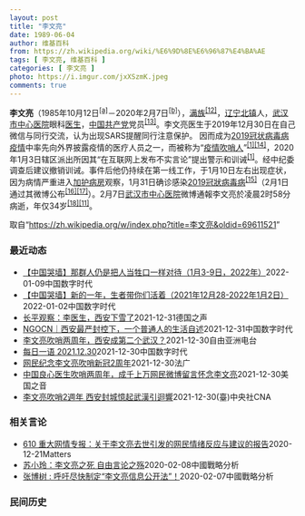 ```yaml
---
layout: post
title: "李文亮"
date: 1989-06-04
author: 维基百科
from: https://zh.wikipedia.org/wiki/%E6%9D%8E%E6%96%87%E4%BA%AE
tags: [ 李文亮, 维基百科 ]
categories: [ 李文亮 ]
photo: https://i.imgur.com/jxXSzmK.jpeg
comments: true
---
```

<div class="mw-parser-output"><div id="noteTA-72732dd3" class="noteTA"><div class="noteTA-group"><div data-noteta-group-source="module" data-noteta-group="Medicine"></div></div><div class="noteTA-local"><div data-noteta-code="zh-cn:重症监护室; zh-hk:深切治療部; zh-tw:加護病房"></div><div data-noteta-code="zh-cn:体外膜氧合; zh-hk:人工心肺; zh-tw:葉克膜;"></div><div data-noteta-code="zh-hans:互联网+; zh-hant:互聯網+;"></div><div data-noteta-code="zh-cn:卡洛·乌尔巴尼; zh-hk:卡爾婁·武爾班尼; zh-tw:卡洛·厄巴尼;"></div><div data-noteta-code="zh-cn:互联网+; zh-tw:互聯網+;"></div></div></div>

<p><b>李文亮</b>（1985年10月12日<sup id="cite_ref-3" class="reference"><a href="#cite_note-3">[a]</a></sup>－2020年2月7日<sup id="cite_ref-13" class="reference"><a href="#cite_note-13">[b]</a></sup>），<a href="/wiki/%E6%BB%A1%E6%97%8F" title="满族">满族</a><sup id="cite_ref-14" class="reference"><a href="#cite_note-14">[12]</a></sup>，<a href="/wiki/%E8%BE%BD%E5%AE%81%E7%9C%81" title="辽宁省">辽宁</a><a href="/wiki/%E5%8C%97%E9%95%87%E5%B8%82" title="北镇市">北镇</a>人，<a href="/wiki/%E6%AD%A6%E6%B1%89%E5%B8%82%E4%B8%AD%E5%BF%83%E5%8C%BB%E9%99%A2" title="武汉市中心医院">武汉市中心医院</a>眼科<a href="/wiki/%E5%8C%BB%E7%94%9F" title="医生">医生</a>，<a href="/wiki/%E4%B8%AD%E5%9B%BD%E5%85%B1%E4%BA%A7%E5%85%9A" title="中国共产党">中国共产党</a>党员<sup id="cite_ref-15" class="reference"><a href="#cite_note-15">[13]</a></sup>。李文亮医生于2019年12月30日在自己微信与同行交流，认为出现SARS提醒同行注意保护。 因而成为<a href="/wiki/2019%E5%86%A0%E7%8A%B6%E7%97%85%E6%AF%92%E7%97%85%E7%96%AB%E6%83%85" title="2019冠状病毒病疫情">2019冠状病毒病疫情</a>中率先向外界披露疫情的医疗人员之一，而被称为“<a href="/wiki/%E7%96%AB%E6%83%85" class="mw-redirect" title="疫情">疫情</a><a href="/wiki/%E5%90%B9%E5%93%A8%E4%BA%BA" title="吹哨人">吹哨人</a>”<sup id="cite_ref-财新_1-1" class="reference"><a href="#cite_note-财新-1">[1]</a></sup><sup id="cite_ref-16" class="reference"><a href="#cite_note-16">[14]</a></sup>，2020年1月3日辖区派出所因其“在互联网上发布不实言论”提出警示和训诫<sup id="cite_ref-财新_1-2" class="reference"><a href="#cite_note-财新-1">[1]</a></sup>。经中纪委调查后建议撤销训诫。事件后他仍持续在第一线工作，于1月10日左右出现症状，因为病情严重进入<a href="/wiki/%E5%8A%A0%E8%AD%B7%E7%97%85%E6%88%BF" title="加護病房">加护病房</a>观察，1月31日确诊感染<a href="/wiki/2019%E5%86%A0%E7%8B%80%E7%97%85%E6%AF%92%E7%97%85" class="mw-redirect" title="2019冠狀病毒病">2019冠狀病毒病</a><sup id="cite_ref-监察答记者问_17-0" class="reference"><a href="#cite_note-监察答记者问-17">[15]</a></sup>（2月1日通过其微博公布<sup id="cite_ref-18" class="reference"><a href="#cite_note-18">[16]</a></sup><sup id="cite_ref-19" class="reference"><a href="#cite_note-19">[17]</a></sup>）。2月7日<a href="/wiki/%E6%AD%A6%E6%B1%89%E5%B8%82%E4%B8%AD%E5%BF%83%E5%8C%BB%E9%99%A2" title="武汉市中心医院">武汉市中心医院</a>微博通報李文亮於凌晨2时58分病逝，年仅34岁<sup id="cite_ref-20" class="reference"><a href="#cite_note-20">[18]</a></sup><sup id="cite_ref-wjw.wuhan_12-1" class="reference"><a href="#cite_note-wjw.wuhan-12">[11]</a></sup>。
</p>
</div><noscript><img src="//zh.wikipedia.org/wiki/Special:CentralAutoLogin/start?type=1x1" alt="" title="" width="1" height="1" style="border: none; position: absolute;"></noscript>
<div class="printfooter">取自“<a dir="ltr" href="https://zh.wikipedia.org/w/index.php?title=李文亮&amp;oldid=69611521">https://zh.wikipedia.org/w/index.php?title=李文亮&amp;oldid=69611521</a>”</div><div id="recent-news"><h3>最近动态</h3><ul><li><a href="https://nodebe4.github.io/waimei/2022-01-09/%E4%B8%AD%E5%9B%BD%E5%93%AD%E5%A2%99-%E9%82%A3%E7%BE%A4%E4%BA%BA%E4%BB%8D%E6%98%AF%E6%8A%8A%E4%BA%BA%E5%BD%93%E7%89%B2%E5%8F%A3%E4%B8%80%E6%A0%B7%E5%AF%B9%E5%BE%85-1%E6%9C%883-9%E6%97%A5-2022%E5%B9%B4" title="【中国哭墙】那群人仍是把人当牲口一样对待（1月3-9日，2022年）—— 编者按：2022年1月3-9日，距离李文亮医生的去世已666-672天。这位在武汉新冠疫情期间因为说出真话成为悲剧英雄的...">【中国哭墙】那群人仍是把人当牲口一样对待（1月3-9日，2022年）</a><time>2022-01-09</time><a class="tag">中国数字时代</a></li>
<li><a href="https://nodebe4.github.io/waimei/2022-01-02/%E4%B8%AD%E5%9B%BD%E5%93%AD%E5%A2%99-%E6%96%B0%E7%9A%84%E4%B8%80%E5%B9%B4-%E7%94%9F%E8%80%85%E5%B8%A6%E4%BD%A0%E4%BB%AC%E6%B4%BB%E7%9D%80-2021%E5%B9%B412%E6%9C%8828-2022%E5%B9%B41%E6%9C%882%E6%97%A5" title="【中国哭墙】新的一年，生者带你们活着（2021年12月28-2022年1月2日）—— 编者按：2021年12月28-2022年1月2日，距离李文亮医生的去世已660-665天。这位在武汉新冠疫情...">【中国哭墙】新的一年，生者带你们活着（2021年12月28-2022年1月2日）</a><time>2022-01-02</time><a class="tag">中国数字时代</a></li>
<li><a href="https://nodebe4.github.io/waimei/2021-12-31/%E9%95%BF%E5%B9%B3%E8%A7%82%E5%AF%9F-%E6%9D%8E%E5%8C%BB%E7%94%9F-%E8%A5%BF%E5%AE%89%E4%B8%8B%E9%9B%AA%E4%BA%86" title="长平观察：李医生，西安下雪了—— 长平2021-12-31T14:15:44.400Z （德国之声中文网）历史不能假设，因此我们无从得知，假如两年前的昨天（2019年12月30日），李文亮吹哨成...">长平观察：李医生，西安下雪了</a><time>2021-12-31</time><a class="tag">德国之声</a></li>
<li><a href="https://nodebe4.github.io/waimei/2021-12-31/NGOCN-%E8%A5%BF%E5%AE%89%E6%9C%80%E4%B8%A5%E5%B0%81%E6%8E%A7%E4%B8%8B-%E4%B8%80%E4%B8%AA%E6%99%AE%E9%80%9A%E4%BA%BA%E7%9A%84%E7%94%9F%E6%B4%BB%E8%87%AA%E8%BF%B0" title="NGOCN｜西安最严封控下，一个普通人的生活自述—— 编者按：2019年12月30日，武汉市中心医院眼科医生李文亮在微信同学群发出提醒信息，“确诊了7例SARS”。随后，他被公安带走并签了训诫书...">NGOCN｜西安最严封控下，一个普通人的生活自述</a><time>2021-12-31</time><a class="tag">中国数字时代</a></li>
<li><a href="https://nodebe4.github.io/waimei/2021-12-30/%E6%9D%8E%E6%96%87%E4%BA%AE%E5%90%B9%E5%93%A8%E4%B8%A4%E5%91%A8%E5%B9%B4-%E8%A5%BF%E5%AE%89%E6%88%90%E7%AC%AC%E4%BA%8C%E4%B8%AA%E6%AD%A6%E6%B1%89" title="李文亮吹哨两周年，西安成第二个武汉？—— 中国西安近日爆发继武汉后最大规模的本土新冠疫情，自12月23日凌晨起封城至今已有七天，确诊病例也突破千例大关。时值李文亮医生“吹哨”疫情两周年之际，不少...">李文亮吹哨两周年，西安成第二个武汉？</a><time>2021-12-30</time><a class="tag">自由亚洲电台</a></li>
<li><a href="https://nodebe4.github.io/waimei/2021-12-30/%E6%AF%8F%E6%97%A5%E4%B8%80%E8%AF%AD-2021.12.30" title="每日一语 2021.12.30—— “你能做到吗？你听明白了吗？” —— 摘自对李文亮医生的训诫书">每日一语 2021.12.30</a><time>2021-12-30</time><a class="tag">中国数字时代</a></li>
<li><a href="https://nodebe4.github.io/waimei/2021-12-30/%E7%BD%91%E6%B0%91%E7%BA%AA%E5%BF%B5%E6%9D%8E%E6%96%87%E4%BA%AE%E5%90%B9%E5%93%A8%E6%96%B0%E5%86%A02%E5%91%A8%E5%B9%B4" title="网民纪念李文亮吹哨新冠2周年—— 30/12/2021 - 15:48 Array 2019年12月30日下午，武汉市中心医院眼科医生李文亮在武汉大学临床04级班级群里发布消息说：“华南海鲜市场...">网民纪念李文亮吹哨新冠2周年</a><time>2021-12-30</time><a class="tag">法广</a></li>
<li><a href="https://nodebe4.github.io/waimei/2021-12-30/%E4%B8%AD%E5%9B%BD%E8%89%AF%E5%BF%83%E5%8C%BB%E7%94%9F%E5%90%B9%E5%93%A8%E4%B8%A4%E5%91%A8%E5%B9%B4-%E6%88%90%E5%8D%83%E4%B8%8A%E4%B8%87%E7%BD%91%E6%B0%91%E5%BE%AE%E5%8D%9A%E7%95%99%E8%A8%80%E6%80%80%E5%BF%B5%E6%9D%8E%E6%96%87%E4%BA%AE" title="中国良心医生吹哨两周年，成千上万网民微博留言怀念李文亮—— Thu, 30 Dec 2021 14:04:10 GMT 资料照：人们戴着口罩出席在香港设立的一处悼念在武汉中心医院病逝的李文亮医生...">中国良心医生吹哨两周年，成千上万网民微博留言怀念李文亮</a><time>2021-12-30</time><a class="tag">美国之音</a></li>
<li><a href="https://nodebe4.github.io/waimei/2021-12-30/%E6%9D%8E%E6%96%87%E4%BA%AE%E5%90%B9%E5%93%A82%E9%80%B1%E5%B9%B4-%E8%A5%BF%E5%AE%89%E5%B0%81%E5%9F%8E%E6%86%B6%E8%B5%B7%E6%AD%A6%E6%BC%A2%E5%BC%95%E8%BF%B4%E9%9F%BF" title="李文亮吹哨2週年 西安封城憶起武漢引迴響—— （中央社記者邱國強北京30日電）陝西西安因疫情陷入封城之際，COVID-19「吹哨人」李文亮醫師2年前率先提醒其他醫師防護、事後卻被警方強簽訓誡書且...">李文亮吹哨2週年 西安封城憶起武漢引迴響</a><time>2021-12-30</time><a class="tag">(臺)中央社CNA</a></li>
</ul></div><div id="open-opinion"><h3>相关言论</h3><ul><li><a href="https://nodebe4.github.io/opinion/2020-12-21/610-%E9%87%8D%E5%A4%A7%E7%BD%91%E6%83%85%E4%B8%93%E6%8A%A5-%E5%85%B3%E4%BA%8E%E6%9D%8E%E6%96%87%E4%BA%AE%E5%8E%BB%E4%B8%96%E5%BC%95%E5%8F%91%E7%9A%84%E7%BD%91%E6%B0%91%E6%83%85%E7%BB%AA%E5%8F%8D%E5%BA%94%E4%B8%8E%E5%BB%BA%E8%AE%AE%E7%9A%84%E6%8A%A5%E5%91%8A/" title="野兽爱智慧">610 重大网情专报：关于李文亮去世引发的网民情绪反应与建议的报告</a><time>2020-12-21</time><a class="tag">Matters</a></li>
<li><a href="https://nodebe4.github.io/opinion/2020-02-08/%E8%8B%8F%E5%B0%8F%E7%8E%B2-%E6%9D%8E%E6%96%87%E4%BA%AE%E4%B9%8B%E6%AD%BB-%E8%87%AA%E7%94%B1%E8%A8%80%E8%AE%BA%E4%B9%8B%E6%AE%87/" title="苏小玲">苏小玲：李文亮之死 自由言论之殇</a><time>2020-02-08</time><a class="tag">中國戰略分析</a></li>
<li><a href="https://nodebe4.github.io/opinion/2020-02-07/%E5%BC%A0%E5%8D%9A%E6%A0%91-%E5%91%BC%E5%90%81%E5%B0%BD%E5%BF%AB%E5%88%B6%E5%AE%9A-%E6%9D%8E%E6%96%87%E4%BA%AE%E4%BF%A1%E6%81%AF%E5%85%AC%E5%BC%80%E6%B3%95/" title="张博树">张博树 : 呼吁尽快制定“李文亮信息公开法”！</a><time>2020-02-07</time><a class="tag">中國戰略分析</a></li>
</ul></div><div id="mjls-record"><h3>民间历史</h3><ul></ul></div>